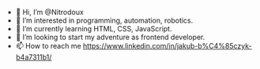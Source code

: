 - 👋 Hi, I’m @Nitrodoux 
- 👀 I’m interested in programming, automation, robotics.
- 🌱 I’m currently learning HTML, CSS, JavaScript.
- 💞️ I’m looking to start my adventure as frontend developer.
- 📫 How to reach me https://www.linkedin.com/in/jakub-b%C4%85czyk-b4a7311b1/

<!---
Nitrodoux/Nitrodoux is a ✨ special ✨ repository because its `README.md` (this file) appears on your GitHub profile.
You can click the Preview link to take a look at your changes.
--->
